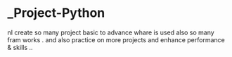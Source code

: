 # _Project-Python
nI create so many project basic to advance whare is used also so many fram works . and also practice on more projects and enhance performance &amp; skills ..
